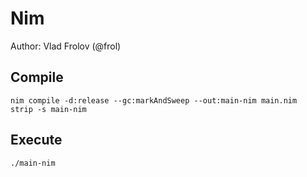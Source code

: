 # Nim

Author: Vlad Frolov (@frol)

## Compile

```
nim compile -d:release --gc:markAndSweep --out:main-nim main.nim
strip -s main-nim
```

## Execute

```
./main-nim
```
